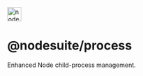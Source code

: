 <img alt="nodesuite" src="https://user-images.githubusercontent.com/65471523/183563697-5401a9f6-efec-4cf3-a907-9ad66721659f.png" height="32" />

# @nodesuite/process

Enhanced Node child-process management.